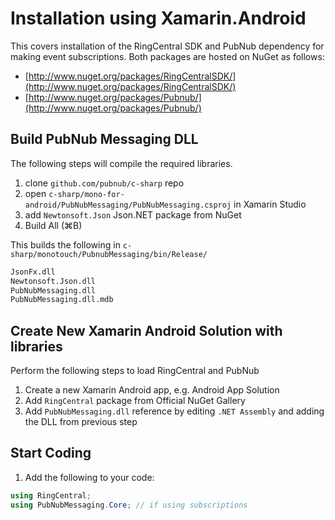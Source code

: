 # Installation using Xamarin.Android

This covers installation of the RingCentral SDK and PubNub dependency for making event subscriptions. Both packages are hosted on NuGet as follows:

* [http://www.nuget.org/packages/RingCentralSDK/](http://www.nuget.org/packages/RingCentralSDK/)
* [http://www.nuget.org/packages/Pubnub/](http://www.nuget.org/packages/Pubnub/)

## Build PubNub Messaging DLL

The following steps will compile the required libraries.

1. clone `github.com/pubnub/c-sharp` repo
1. open `c-sharp/mono-for-android/PubNubMessaging/PubNubMessaging.csproj` in Xamarin Studio
1. add `Newtonsoft.Json` Json.NET package from NuGet
1. Build All (&#8984;B)

This builds the following in `c-sharp/monotouch/PubnubMessaging/bin/Release/`

```bash
JsonFx.dll
Newtonsoft.Json.dll
PubNubMessaging.dll
PubNubMessaging.dll.mdb
```

## Create New Xamarin Android Solution with libraries

Perform the following steps to load RingCentral and PubNub

1. Create a new Xamarin Android app, e.g. Android App Solution
1. Add `RingCentral` package from Official NuGet Gallery
1. Add `PubNubMessaging.dll` reference by editing `.NET Assembly` and adding the DLL from previous step

## Start Coding

1. Add the following to your code:

```csharp
using RingCentral;
using PubNubMessaging.Core; // if using subscriptions
```